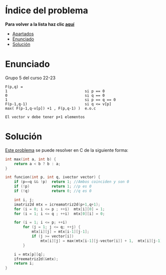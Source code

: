 # Índice del problema

**Para volver a la lista haz clic [aquí](./Index.md)**

<!-- TOC -->
* [Apartados](#apartados)
* [Enunciado](#enunciado)
* [Solución](#solución)
<!-- TOC -->

# Enunciado

Grupo 5 del curso 22-23

```
F(p,q) =
1                                   si p == 0
0                                   si q == 0
1                                   si p == q == 0
F(p-1,q-1)                          si q <= v[p]
max( F(p-1,q-v[p]) +1 , F(p,q-1) )  e.o.c

El vector v debe tener p+1 elementos
```

# Solución
[Este problema](#enunciado) se puede resolver en C de la siguiente forma:

```c
int max(int a, int b) {
    return a < b ? b : a;
}

int funcion(int p, int q, ivector vector) {
    if (p==q && !p)  return 1; //Ambos coinciden y son 0
    if (!p)          return 1; //p es 0
    if (!q)          return 0; //q es 0

    int i, j;
    imatriz2d mtx = icreamatriz2d(p+1,q+1);
    for (i = 0; i <= p ; ++i)  mtx[i][0] = 1;
    for (i = 1; i <= q ; ++i)  mtx[0][i] = 0;

    for (i = 1; i <= p; ++i)
        for (j = 1; j <= q; ++j) {
            mtx[i][j] = mtx[i-1][j-1];
            if (j >= vector[i])
                mtx[i][j] = max(mtx[i-1][j-vector[i]] + 1,  mtx[i][j-1]);
        }

    i = mtx[p][q];
    ifreematriz2d(&mtx);
    return i;
}
```


